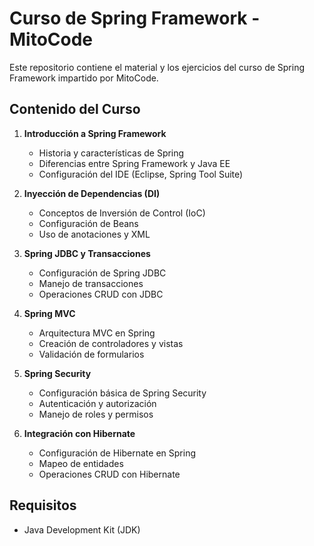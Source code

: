 # Curso de Spring Framework - MitoCode

Este repositorio contiene el material y los ejercicios del curso de Spring Framework impartido por MitoCode.

## Contenido del Curso

1. **Introducción a Spring Framework**
   - Historia y características de Spring
   - Diferencias entre Spring Framework y Java EE
   - Configuración del IDE (Eclipse, Spring Tool Suite)

2. **Inyección de Dependencias (DI)**
   - Conceptos de Inversión de Control (IoC)
   - Configuración de Beans
   - Uso de anotaciones y XML

3. **Spring JDBC y Transacciones**
   - Configuración de Spring JDBC
   - Manejo de transacciones
   - Operaciones CRUD con JDBC

4. **Spring MVC**
   - Arquitectura MVC en Spring
   - Creación de controladores y vistas
   - Validación de formularios

5. **Spring Security**
   - Configuración básica de Spring Security
   - Autenticación y autorización
   - Manejo de roles y permisos

6. **Integración con Hibernate**
   - Configuración de Hibernate en Spring
   - Mapeo de entidades
   - Operaciones CRUD con Hibernate



## Requisitos

- Java Development Kit (JDK)
